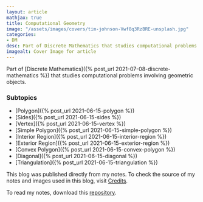 ```yaml
---
layout: article
mathjax: true
title: Computational Geometry
image: "/assets/images/covers/tim-johnson-Vwf8q3RzBRE-unsplash.jpg"
categories:
- DM
desc: Part of Discrete Mathematics that studies computational problems involving geometric objects. 
imagealt: Cover Image for article
---
```


Part of [Discrete Mathematics]({% post_url 2021-07-08-discrete-mathematics %}) that studies computational problems involving geometric objects.

### Subtopics
- [Polygon]({% post_url 2021-06-15-polygon %})
- [Sides]({% post_url 2021-06-15-sides %})
- [Vertex]({% post_url 2021-06-15-vertex %})
- [Simple Polygon]({% post_url 2021-06-15-simple-polygon %})
- [Interior Region]({% post_url 2021-06-15-interior-region %})
- [Exterior Region]({% post_url 2021-06-15-exterior-region %})
- [Convex Polygon]({% post_url 2021-06-15-convex-polygon %})
- [Diagonal]({% post_url 2021-06-15-diagonal %})
- [Triangulation]({% post_url 2021-06-15-triangulation %})

This blog was published directly from my notes.
To check the source of my notes and images used in this blog, visit <a href="/credits.html" target="_blank">Credits</a>.

To read my notes, download this <a href="https://github.com/bovem/CS" target="blank">repository</a>.